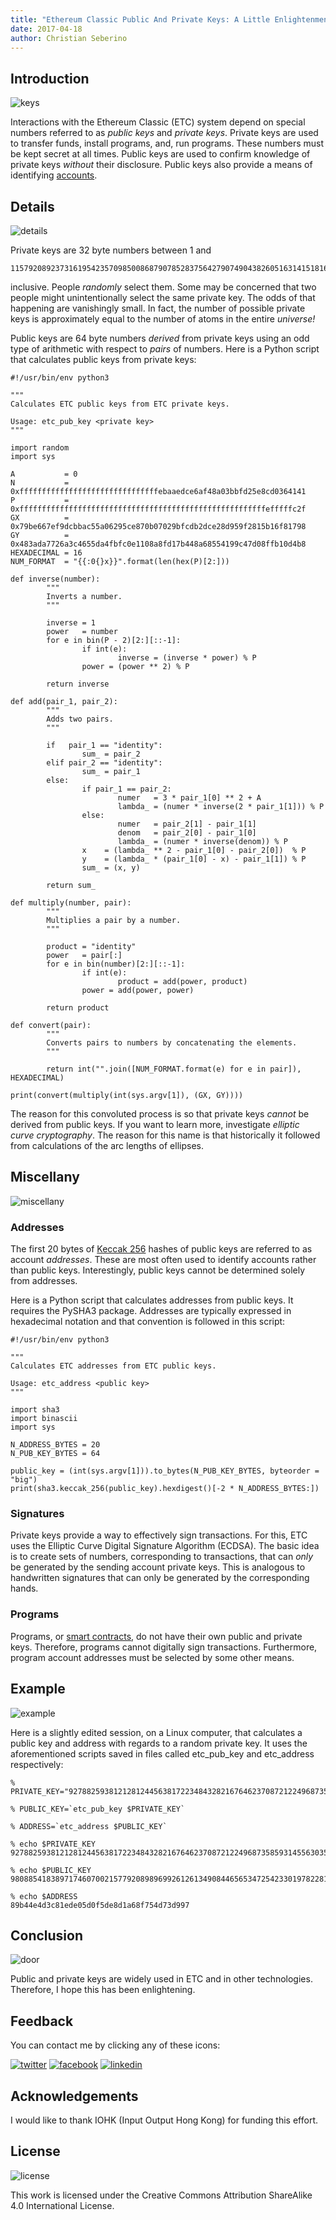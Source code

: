 ```yaml
---
title: "Ethereum Classic Public And Private Keys: A Little Enlightenment"
date: 2017-04-18
author: Christian Seberino
---
```


## Introduction

![keys](./a917ca51bc.jpg)

Interactions with the Ethereum Classic (ETC) system depend on special numbers referred to as *public keys* and *private keys*.  Private keys are used to transfer funds, install programs, and, run programs.  These numbers must be kept secret at all times.  Public keys are used to confirm knowledge of private keys *without* their disclosure.  Public keys also provide a means of identifying [accounts](https://steemit.com/etc/@cseberino/the-ethereum-classic-world-computer-accounts-and-states-explained).

## Details

![details](./a9178af83f.jpg)

Private keys are 32 byte numbers between 1 and

```
115792089237316195423570985008687907852837564279074904382605163141518161494336
```

inclusive.  People *randomly* select them.  Some may be concerned that two people might unintentionally select the same private key.  The odds of that happening are vanishingly small.  In fact, the number of possible private keys is approximately equal to the number of atoms in the entire *universe!*

Public keys are 64 byte numbers *derived* from private keys using an odd type of arithmetic with respect to *pairs* of numbers.  Here is a Python script that calculates public keys from private keys:

```
#!/usr/bin/env python3

"""
Calculates ETC public keys from ETC private keys.

Usage: etc_pub_key <private key>
"""

import random
import sys

A           = 0
N           = 0xfffffffffffffffffffffffffffffffebaaedce6af48a03bbfd25e8cd0364141
P           = 0xfffffffffffffffffffffffffffffffffffffffffffffffffffffffefffffc2f
GX          = 0x79be667ef9dcbbac55a06295ce870b07029bfcdb2dce28d959f2815b16f81798
GY          = 0x483ada7726a3c4655da4fbfc0e1108a8fd17b448a68554199c47d08ffb10d4b8
HEXADECIMAL = 16
NUM_FORMAT  = "{{:0{}x}}".format(len(hex(P)[2:]))

def inverse(number):
        """
        Inverts a number.
        """

        inverse = 1
        power   = number
        for e in bin(P - 2)[2:][::-1]:
                if int(e):
                        inverse = (inverse * power) % P
                power = (power ** 2) % P

        return inverse

def add(pair_1, pair_2):
        """
        Adds two pairs.
        """

        if   pair_1 == "identity":
                sum_ = pair_2
        elif pair_2 == "identity":
                sum_ = pair_1
        else:
                if pair_1 == pair_2:
                        numer   = 3 * pair_1[0] ** 2 + A
                        lambda_ = (numer * inverse(2 * pair_1[1])) % P
                else:
                        numer   = pair_2[1] - pair_1[1]
                        denom   = pair_2[0] - pair_1[0]
                        lambda_ = (numer * inverse(denom)) % P
                x    = (lambda_ ** 2 - pair_1[0] - pair_2[0])  % P
                y    = (lambda_ * (pair_1[0] - x) - pair_1[1]) % P
                sum_ = (x, y)

        return sum_

def multiply(number, pair):
        """
        Multiplies a pair by a number.
        """

        product = "identity"
        power   = pair[:]
        for e in bin(number)[2:][::-1]:
                if int(e):
                        product = add(power, product)
                power = add(power, power)

        return product

def convert(pair):
        """
        Converts pairs to numbers by concatenating the elements.
        """

        return int("".join([NUM_FORMAT.format(e) for e in pair]), HEXADECIMAL)

print(convert(multiply(int(sys.argv[1]), (GX, GY))))
```

The reason for this convoluted process is so that private keys *cannot* be derived from public keys.  If you want to learn more, investigate *elliptic curve cryptography*.  The reason for this name is that historically it followed from calculations of the arc lengths of ellipses.

## Miscellany

![miscellany](./a91bd90f31.jpg)

### Addresses

The first 20 bytes of [Keccak 256](https://steemit.com/etc/@cseberino/why-ethereum-classic-uses-an-incorrect-sha3-implementation) hashes of public keys are referred to as account *addresses*.  These are most often used to identify accounts rather than public keys.  Interestingly, public keys cannot be determined solely from addresses.

Here is a Python script that calculates addresses from public keys.  It requires the PySHA3 package.  Addresses are typically expressed in hexadecimal notation and that convention is followed in this script:

```
#!/usr/bin/env python3

"""
Calculates ETC addresses from ETC public keys.

Usage: etc_address <public key>
"""

import sha3
import binascii
import sys

N_ADDRESS_BYTES = 20
N_PUB_KEY_BYTES = 64

public_key = (int(sys.argv[1])).to_bytes(N_PUB_KEY_BYTES, byteorder = "big")
print(sha3.keccak_256(public_key).hexdigest()[-2 * N_ADDRESS_BYTES:])
```

### Signatures

Private keys provide a way to effectively sign transactions.  For this, ETC uses the Elliptic Curve Digital Signature Algorithm (ECDSA). The basic idea is to create sets of numbers, corresponding to transactions, that can *only* be generated by the sending account private keys.  This is analogous to handwritten signatures that can only be generated by the corresponding hands.

### Programs

Programs, or [smart contracts](https://steemit.com/etc/@cseberino/the-skinny-on-smart-contracts-an-introduction-and-why-you-should-care), do not have their own public and private keys.  Therefore, programs cannot digitally sign transactions.  Furthermore, program account addresses must be selected by some other means.

## Example

![example](./aa6b2d4614.jpg)

Here is a slightly edited session, on a Linux computer, that calculates a public key and address with regards to a random private key.  It uses the aforementioned scripts saved in files called etc_pub_key and etc_address respectively:

```
% PRIVATE_KEY="92788259381212812445638172234843282167646237087212249687358593145563035518424"

% PUBLIC_KEY=`etc_pub_key $PRIVATE_KEY`

% ADDRESS=`etc_address $PUBLIC_KEY`

% echo $PRIVATE_KEY
92788259381212812445638172234843282167646237087212249687358593145563035518424

% echo $PUBLIC_KEY
9808854183897174607002157792089896992612613490844656534725423301978228163634425857099752732031947328803605451685330420628756154476771607661633738743568351

% echo $ADDRESS
89b44e4d3c81ede05d0f5de8d1a68f754d73d997
```

## Conclusion

![door](./aa0f86d5b4.jpg)

Public and private keys are widely used in ETC and in other technologies.  Therefore, I hope this has been enlightening.

## Feedback

You can contact me by clicking any of these icons:

[![twitter](./fcbc8685c1.png)](https://twitter.com/chris_seberino) [![facebook](./fcbc627df9.png)](https://www.facebook.com/cseberino) [![linkedin](./fcbcf09c9e.png)](https://www.linkedin.com/in/christian-seberino-776897110)

## Acknowledgements

I would like to thank IOHK (Input Output Hong Kong) for funding this effort.

## License

![license](./88x31.png)

This work is licensed under the Creative Commons Attribution ShareAlike 4.0 International License.
